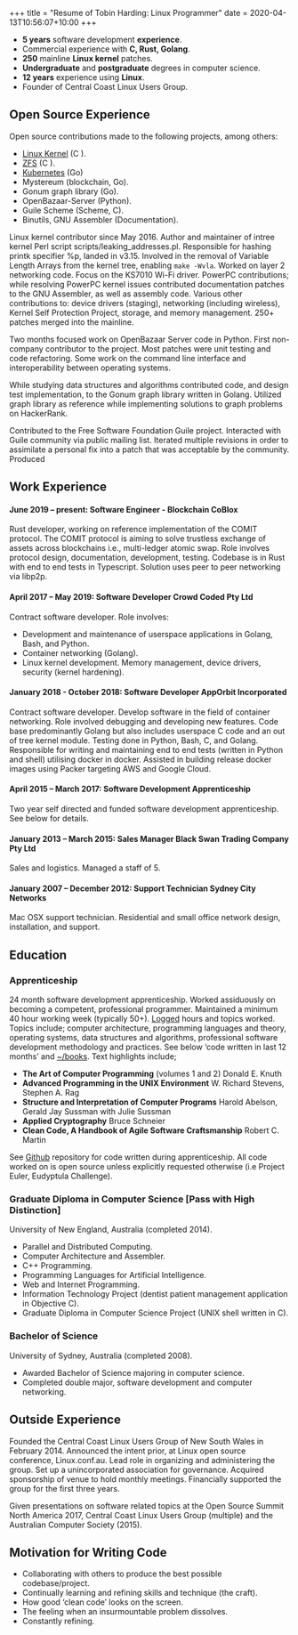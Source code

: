 +++
title = "Resume of Tobin Harding: Linux Programmer"
date = 2020-04-13T10:56:07+10:00
+++

* **5 years** software development **experience**.
* Commercial experience with **C, Rust, Golang**.
* **250** mainline **Linux kernel** patches.
* **Undergraduate** and **postgraduate** degrees in computer science.
* **12 years** experience using **Linux**.
* Founder of Central Coast Linux Users Group.


## Open Source Experience

Open source contributions made to the following projects, among others:

* [Linux Kernel](http://git.kernel.org/cgit/linux/kernel/git/torvalds/linux.git/log/?qt=grep&q=me%40tobin.cc)
 (C ).
* [ZFS](https://github.com/pulls?utf8=%E2%9C%93&q=is%3Apr+author%3Atcharding+zfs+) (C ).
* [Kubernetes](https://github.com/pulls?utf8=%E2%9C%93&q=is%3Apr+author%3Atcharding+kubernetes+) (Go) 
* Mystereum (blockchain, Go).
* Gonum graph library (Go).
* OpenBazaar-Server (Python).
* Guile Scheme (Scheme, C).
* Binutils, GNU Assembler (Documentation).

Linux kernel contributor since May 2016. Author and maintainer of intree kernel
Perl script scripts/leaking_addresses.pl. Responsible for hashing printk
specifier %p, landed in v3.15. Involved in the removal of Variable Length Arrays
from the kernel tree, enabling `make -Wvla`. Worked on layer 2 networking
code. Focus on the KS7010 Wi-Fi driver. PowerPC contributions; while resolving
PowerPC kernel issues contributed documentation patches to the GNU Assembler, as
well as assembly code. Various other contributions to: device drivers (staging),
networking (including wireless), Kernel Self Protection Project, storage, and
memory management. 250+ patches merged into the mainline.

Two months focused work on OpenBazaar Server code in Python. First non-company
contributor to the project. Most patches were unit testing and code
refactoring. Some work on the command line interface and interoperability
between operating systems.

While studying data structures and algorithms contributed code, and design test
implementation, to the Gonum graph library written in Golang. Utilized graph
library as reference while implementing solutions to graph problems on
HackerRank.

Contributed to the Free Software Foundation Guile project. Interacted with Guile
community via public mailing list. Iterated multiple revisions in order to
assimilate a personal fix into a patch that was acceptable by the
community. Produced

## Work Experience

#### June 2019 – present: **Software Engineer - Blockchain** CoBlox  
Rust developer, working on reference implementation of the COMIT protocol. The
COMIT protocol is aiming to solve trustless exchange of assets across
blockchains i.e., multi-ledger atomic swap. Role involves protocol design,
documentation, development, testing. Codebase is in Rust with end to end tests
in Typescript. Solution uses peer to peer networking via libp2p.

#### April 2017 – May 2019: **Software Developer** Crowd Coded Pty Ltd  
Contract software developer. Role involves:  
- Development and maintenance of userspace applications in Golang, Bash, and Python.  
- Container networking (Golang).  
- Linux kernel development.  Memory management, device drivers, security (kernel
hardening).  
 

#### January 2018 - October 2018: **Software Developer** AppOrbit Incorporated  
Contract software developer. Develop software in the field of container
networking. Role involved debugging and developing new features. Code base
predominantly Golang but also includes userspace C code and an out of tree
kernel module. Testing done in Python, Bash, C, and Golang. Responsible for
writing and maintaining end to end tests (written in Python and shell) utilising
docker in docker.  Assisted in building release docker images using Packer
targeting AWS and Google Cloud.

#### April 2015 – March 2017: **Software Development Apprenticeship**
Two year self directed and funded software development apprenticeship. See below
for details.

#### January 2013 – March 2015: **Sales Manager** Black Swan Trading Company Pty Ltd  
Sales and logistics. Managed a staff of 5.

#### January 2007 – December 2012: **Support Technician** Sydney City Networks  
Mac OSX support technician. Residential and small office network design,
installation, and support.

## Education

### Apprenticeship

24 month software development apprenticeship.  Worked assiduously on becoming a
competent, professional programmer.  Maintained a minimum 40 hour working week
(typically 50+).
 [Logged](https://github.com/tcharding/work-logs) hours and topics
worked.  Topics include; computer architecture,
programming languages and theory, operating systems, data structures
and algorithms, professional software development methodology and practices.  See
below ‘code written in last 12 months’ and
[~/books](http://tobin.cc/reading-list).  Text highlights include;

* **The Art of Computer Programming** (volumes 1 and 2) Donald E. Knuth
* **Advanced Programming in the UNIX Environment** W. Richard Stevens, Stephen A. Rag
* **Structure and Interpretation of Computer Programs** Harold Abelson, Gerald
  Jay Sussman with Julie Sussman
* **Applied Cryptography** Bruce Schneier
* **Clean Code, A Handbook of Agile Software Craftsmanship** Robert C. Martin

See [Github](https://github.com/tcharding/self_learning) repository for code
written during apprenticeship.  All code worked on is open source unless
explicitly requested otherwise (i.e Project Euler, Eudyptula Challenge).

### Graduate Diploma in Computer Science [Pass with High Distinction]

University of New England, Australia (completed 2014).

* Parallel and Distributed Computing.
* Computer Architecture and Assembler.
* C++ Programming.
* Programming Languages for Artificial Intelligence.
* Web and Internet Programming.
* Information Technology Project (dentist patient management application in Objective C).
* Graduate Diploma in Computer Science Project (UNIX shell written in C).

### Bachelor of Science
University of Sydney, Australia (completed 2008).

* Awarded Bachelor of Science majoring in computer science. 
* Completed double major, software development and computer networking.

## Outside Experience

Founded the Central Coast Linux Users Group of New South Wales in
February 2014.  Announced the intent prior, at Linux open source
conference, Linux.conf.au.  Lead role in organizing and administering
the group.  Set up a unincorporated association for
governance.  Acquired sponsorship of venue to hold monthly
meetings.  Financially supported the group for the first three years.

Given presentations on software related topics at the Open Source Summit North
America 2017, Central Coast Linux Users Group (multiple) and the Australian
Computer Society (2015).

## Motivation for Writing Code

* Collaborating with others to produce the best possible codebase/project.
* Continually learning and refining skills and technique (the craft).
* How good ‘clean code’ looks on the screen.
* The feeling when an insurmountable problem dissolves.
* Constantly refining.
